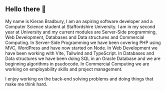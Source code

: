 ## Hello there 👋

<!--
**StarFall015/StarFall015** is a ✨ _special_ ✨ repository because its `README.md` (this file) appears on your GitHub profile.

Here are some ideas to get you started:

- 🔭 I’m currently working on ...
- 🌱 I’m currently learning ...
- 👯 I’m looking to collaborate on ...
- 🤔 I’m looking for help with ...
- 💬 Ask me about ...
- 📫 How to reach me: ...
- 😄 Pronouns: ...
- ⚡ Fun fact: ...
-->

My name is Kieran Bradbury, I am an aspiring software developer and a Computer Science student at Staffordshire University. I am in my second year at University and my current modules are Server-Side programming, Web Development, Databases and Data structures and Commercial Computing. In Server-Side Programming we have been covering PHP using MVC, WordPress and have now started on Node. In Web Development we have been working with Vite, Tailwind and TypeScript. In Databases and Data structures we have been doing SQL in an Oracle Database and we are beginning algorithms in psudocode. In Commercial Computing we are working on employability skills and project management.

I enjoy working on the back-end solving problems and doing things that make me think hard. 

